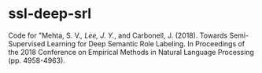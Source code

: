 # ssl-deep-srl
Code for "Mehta, S. V.*, Lee, J. Y.*, and Carbonell, J. (2018). Towards Semi-Supervised Learning for Deep Semantic Role Labeling. In Proceedings of the 2018 Conference on Empirical Methods in Natural Language Processing (pp. 4958-4963).
